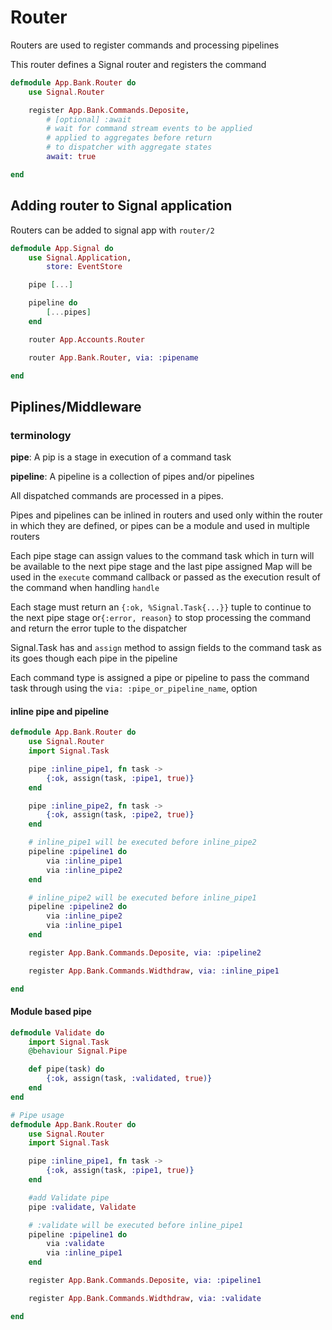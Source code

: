 # Router

Routers are used to register commands and processing pipelines

This router defines a Signal router and registers the command

```elixir
defmodule App.Bank.Router do
    use Signal.Router

    register App.Bank.Commands.Deposite, 
        # [optional] :await 
        # wait for command stream events to be applied
        # applied to aggregates before return 
        # to dispatcher with aggregate states
        await: true

end
```

## Adding router to Signal application

Routers can be added to signal app with `router/2` 

```elixir
defmodule App.Signal do
    use Signal.Application,
        store: EventStore 

    pipe [...]

    pipeline do
        [...pipes]
    end

    router App.Accounts.Router

    router App.Bank.Router, via: :pipename

end
```


## Piplines/Middleware

### terminology
**pipe**: A pip is a stage in execution of a command task

**pipeline**: A pipeline is a collection of pipes and/or pipelines


All dispatched commands are processed in a pipes.

Pipes and pipelines can be inlined in routers and used only within the router
in which they are defined, or pipes can be a module and used in 
multiple routers

Each pipe stage can assign values to the command task which in turn will be
available to the next pipe stage and the last pipe assigned
Map will be used in the `execute` command callback or passed 
as the execution result of the command when handling `handle`

Each stage must return an `{:ok, %Signal.Task{...}}` tuple to continue
to the next pipe stage or`{:error, reason}` to stop processing the 
command and return the error tuple to the dispatcher

Signal.Task has and `assign` method to assign fields to the command
task as its goes though each pipe in the pipeline

Each command type is assigned a pipe or pipeline to pass the command task
through using the `via: :pipe_or_pipeline_name`, option

#### inline pipe and pipeline

```elixir
defmodule App.Bank.Router do
    use Signal.Router
    import Signal.Task

    pipe :inline_pipe1, fn task -> 
        {:ok, assign(task, :pipe1, true)}
    end 

    pipe :inline_pipe2, fn task -> 
        {:ok, assign(task, :pipe2, true)}
    end 

    # inline_pipe1 will be executed before inline_pipe2
    pipeline :pipeline1 do
        via :inline_pipe1
        via :inline_pipe2
    end

    # inline_pipe2 will be executed before inline_pipe1
    pipeline :pipeline2 do
        via :inline_pipe2
        via :inline_pipe1
    end

    register App.Bank.Commands.Deposite, via: :pipeline2

    register App.Bank.Commands.Widthdraw, via: :inline_pipe1

end
```

#### Module based pipe

```elixir
defmodule Validate do
    import Signal.Task
    @behaviour Signal.Pipe

    def pipe(task) do
        {:ok, assign(task, :validated, true)}
    end
end

# Pipe usage
defmodule App.Bank.Router do
    use Signal.Router
    import Signal.Task

    pipe :inline_pipe1, fn task -> 
        {:ok, assign(task, :pipe1, true)}
    end 

    #add Validate pipe
    pipe :validate, Validate

    # :validate will be executed before inline_pipe1
    pipeline :pipeline1 do
        via :validate
        via :inline_pipe1
    end

    register App.Bank.Commands.Deposite, via: :pipeline1

    register App.Bank.Commands.Widthdraw, via: :validate

end
```
